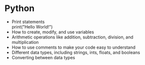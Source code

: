 # Python
>
* Print statements </br>
print("Hello World!")
* How to create, modify, and use variables </br>
* Arithmetic operations like addition, subtraction, division, and multiplication </br>
* How to use comments to make your code easy to understand </br>
* Different data types, including strings, ints, floats, and booleans </br>
* Converting between data types </br>
